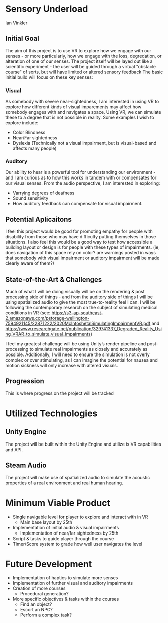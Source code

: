 # **Sensory Underload**
Ian Vinkler


## Initial Goal

The aim of this project is to use VR to explore how we engage with our senses - or more particularly, how we engage with the loss, degredation, or alteration of one of our senses. The project itself will be layed out like a scientific experiment - the user will be guided through a virtual "obstacle course" of sorts, but will have limited or altered  sensory feedback
The basic initial build will focus on these key senses:

### Visual
As somebody with severe near-sightedness, I am interested in using VR to explore how different kinds of visual imparements may affect how somebody engages with and navigates a space. Using VR, we can simulate these to a degree that is not possible in reality. Some examples I wish to explore include:
- Color Blindness
- Near/Far sightedness
- Dyslexia (Technically not a visual impairment, but is visual-based and affects many people)

### Auditory
Our ability to hear is a powerful tool for understanding our environment - and I am curious as to how this works in tandem with or compensates for our visual senses. From the audio perspective, I am interested in exploring:
- Varrying degrees of deafness
- Sound sensitivity
- How auditory feedback can compensate for visual impairment.

## Potential Aplicaitons

I feel this project would be good for promoting empathy for people with disability from those who may have difficulty putting themselves in those situations. I also feel this would be a good way to test how accessible a building layout or design is for people with these types of impairments.
(ie, does navigation of this space rely on color? are warnings posted in ways that somebody with visual impairment or auditory impairment will be made clearly aware of them?)

## State-of-the-Art & Challenges
Much of what I will be doing visually will be on the rendering & post processing side of things - and from the auditory side of things I will be using spatialized audio to give the most true-to-reality feel I can. I will be following the contemporary research on the subject of simulating medical conditions in VR (see: https://s3-ap-southeast-2.amazonaws.com/pstorage-wellington-7594921145/22871222/2020McIntoshetalSimulatingImpairmentVR.pdf and https://www.researchgate.net/publication/329741337_Degraded_Reality_Using_VRAR_to_simulate_visual_impairments) 

I feel my greatest challenge will be using Unity’s render pipeline and post-processing to simulate real impairments as closely and accurately as possible. Additionally, I will need to ensure the simulation is not overly complex or over stimulating, as I can imagine the potential for nausea and motion sickness will only increase with altered visuals.

## Progression
This is where progress on the project will be tracked

# **Utilized Technologies**
## Unity Engine

The project will be built within the Unity Engine and utilize is VR capabilities and API.

## Steam Audio

The project will make use of spatialized audio to simulate the acoustic properties of a real environment and real human hearing.

# **Minimum Viable Product**
- Single navigable level for player to explore and interact with in VR
  - Main base layout by 25th
- Implementation of initial audio & visual impairments
  - Implementation of near/far sightedness by 25th
- Script & tasks to guide player through the course
- Timer/Score system to grade how well user navigates the level

# **Future Development**
- Implementation of haptics to simulate more senses
- Implementation of further visual and auditory impairments
- Creation of more courses
  - Procedural generation?
- More specific objectives & tasks within the courses
  - Find an object?
  - Escort an NPC?
  - Perform a complex task?


